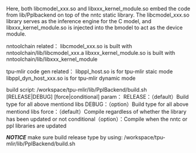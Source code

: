 Here, both libcmodel_xxx.so and libxxx_kernel_module.so embed the code from lib/Pplbackend on top of the nntc static library. The libcmodel_xxx.so library serves as the inference engine for the C model, and libxxx_kernel_module.so is injected into the bmodel to act as the device module.

nntoolchain related：
libcmodel_xxx.so is built with nntoolchain/lib/libcmodel_xxx.a
libxxx_kernel_module.so is built with nntoolchain/lib/libxxx_kernel_module

tpu-mlir code gen related：
libppl_host.so is for tpu-mlir staic mode
libppl_dyn_host_xxx.so is for tpu-mlir dynamic mode

build script: /workspace/tpu-mlir/lib/PplBackend/build.sh [RELEASE|DEBUG] [force|conditional]
    param：
        RELEASE：（default）Build type for all above mentiond libs
        DEBUG：（option）Build type for all above mentiond libs
        force：（default）Compile regardless of whether the library has been updated or not
        conditional（option）：Compile when the nntc or ppl libraries are updated

***NOTICE***
make sure build release type by using:
/workspace/tpu-mlir/lib/PplBackend/build.sh